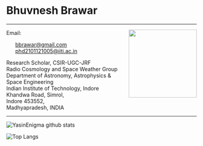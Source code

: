 # Bhuvnesh Brawar
---
<img align="right" width="180" height="180" src="https://user-images.githubusercontent.com/90771976/192949365-df66d0c8-1cf4-4a6a-bfbf-1f9d0fc748dd.png">
Email: <ul>
  <a href = "mailto: bbrawar@gmail.com">bbrawar@gmail.com</a> </li> <br />
 <a href = "mailto: phd2101121005@iiti.ac.in">phd2101121005@iiti.ac.in</a> </li>
</ul>

Research Scholar, CSIR-UGC-JRF <br />
Radio Cosmology and Space Weather Group <br /> 
Department of Astronomy, Astrophysics & Space Engineering <br />
Indian Institute of Technology, Indore <br />
Khandwa Road, Simrol, <br />
Indore 453552, <br />
Madhyapradesh, INDIA <br />

---
![YasinEnigma github stats](https://github-readme-stats.vercel.app/api?username=BhuvneshB&show_icons=true&theme=tokyonight)

![Top Langs](https://github-readme-stats.vercel.app/api/top-langs/?username=BhuvneshB&layout=compact)

